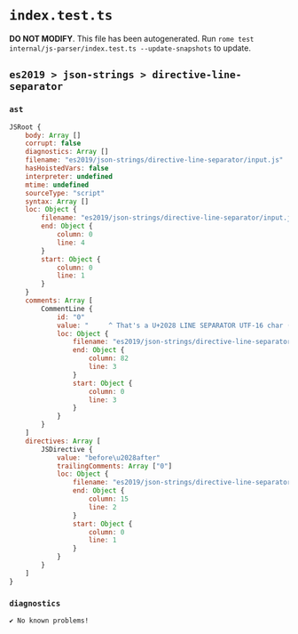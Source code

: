 # `index.test.ts`

**DO NOT MODIFY**. This file has been autogenerated. Run `rome test internal/js-parser/index.test.ts --update-snapshots` to update.

## `es2019 > json-strings > directive-line-separator`

### `ast`

```javascript
JSRoot {
	body: Array []
	corrupt: false
	diagnostics: Array []
	filename: "es2019/json-strings/directive-line-separator/input.js"
	hasHoistedVars: false
	interpreter: undefined
	mtime: undefined
	sourceType: "script"
	syntax: Array []
	loc: Object {
		filename: "es2019/json-strings/directive-line-separator/input.js"
		end: Object {
			column: 0
			line: 4
		}
		start: Object {
			column: 0
			line: 1
		}
	}
	comments: Array [
		CommentLine {
			id: "0"
			value: "     ^ That's a U+2028 LINE SEPARATOR UTF-16 char (between 'before' and 'after')"
			loc: Object {
				filename: "es2019/json-strings/directive-line-separator/input.js"
				end: Object {
					column: 82
					line: 3
				}
				start: Object {
					column: 0
					line: 3
				}
			}
		}
	]
	directives: Array [
		JSDirective {
			value: "before\u2028after"
			trailingComments: Array ["0"]
			loc: Object {
				filename: "es2019/json-strings/directive-line-separator/input.js"
				end: Object {
					column: 15
					line: 2
				}
				start: Object {
					column: 0
					line: 1
				}
			}
		}
	]
}
```

### `diagnostics`

```
✔ No known problems!

```
